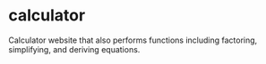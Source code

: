 # calculator
Calculator website that also performs functions including factoring, simplifying, and deriving equations. 

